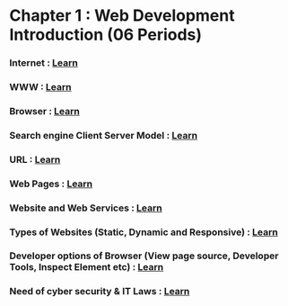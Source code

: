 # Chapter 1 : Web Development Introduction (06 Periods)

### Internet : [Learn](https://github.com/Vishesh-Dhiman/Internet-Web-Technology/blob/main/Web%20Development%20Introduction/internet.md)

### WWW : [Learn](https://github.com/Vishesh-Dhiman/Internet-Web-Technology/blob/main/Web%20Development%20Introduction%2FWWW.md)

### Browser : [Learn](https://github.com/Vishesh-Dhiman/Internet-Web-Technology/blob/main/Web%20Development%20Introduction/Browser.md)

### Search engine Client Server Model : [Learn]()

### URL : [Learn]()

### Web Pages : [Learn]()

### Website and Web Services : [Learn]()

### Types of Websites (Static, Dynamic and Responsive) : [Learn]()

### Developer options of Browser (View page source, Developer Tools, Inspect Element etc) : [Learn]()

### Need of cyber security & IT Laws : [Learn]()
